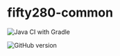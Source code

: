# fifty280-common

![Java CI with Gradle](https://github.com/paul-tinius/fifty280-common/workflows/Java%20CI%20with%20Gradle/badge.svg)

![GitHub version](https://img.shields.io/github/v/tag/Paul-tinius/Fifty280-common?label=version&style=plastic)


